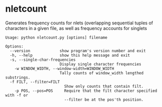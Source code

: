 nletcount
=========

Generates frequency counts for nlets (overlapping sequential tuples of characters in a given file, as well as frequency accounts for singlets

```
Usage: python nletcount.py [options] filename

Options:
  --version             show program's version number and exit
  -h, --help            show this help message and exit
  -s, --single-char-frequencies
                        Display single character frequencies
    -w WINDOW_WIDTH, --window-width=WINDOW_WIDTH
                        Tally counts of window_width lengthed substrings.
  -f FILT, --filter=FILT
                          Show only counts that contain filt.
    -p POS, --pos=POS     Require that the filt character specified with -f or
                          --filter be at the pos'th position.
```
